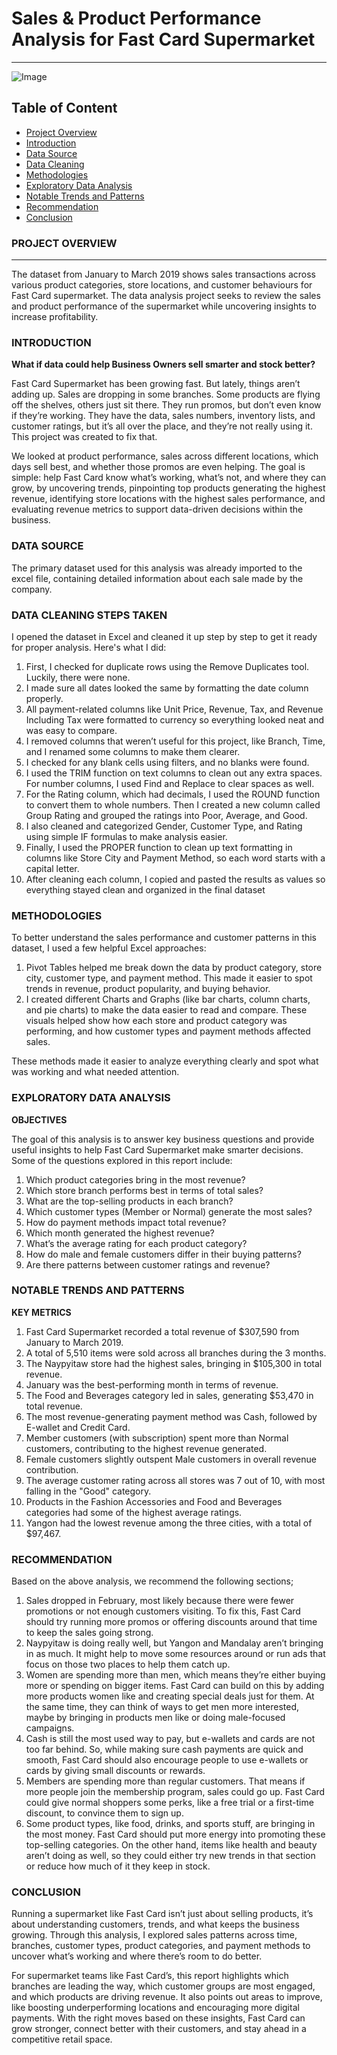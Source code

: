 # **Sales & Product Performance Analysis for Fast Card Supermarket**
---

![Image](https://github.com/user-attachments/assets/d5ecb699-d139-4142-bced-09675e2f4ea4)

## **Table of Content**
 - [Project Overview](#project-overview)
 - [Introduction](#introduction)
 - [Data Source](#data-source)
 - [Data Cleaning](#data-cleaning)
 - [Methodologies](#methodologies)
 - [Exploratory Data Analysis](#exploratory-data-analysis)
 - [Notable Trends and Patterns](#notable-trends-and-patterns)
 - [Recommendation](#recommendation)
 - [Conclusion](#conclusion)

### **PROJECT OVERVIEW**
---

The dataset from January to March 2019 shows sales transactions across various product categories, store locations, and customer behaviours for Fast Card supermarket. The data analysis project seeks to review the sales and product performance of the supermarket while uncovering insights to increase profitability.

### **INTRODUCTION**

**What if data could help Business Owners sell smarter and stock better?**

Fast Card Supermarket has been growing fast. But lately, things aren’t adding up. Sales are dropping in some branches. Some products are flying off the shelves, others just sit there. They run promos, but don’t even know if they’re working.
They have the data, sales numbers, inventory lists, and customer ratings, but it’s all over the place, and they’re not really using it. This project was created to fix that.

We looked at product performance, sales across different locations, which days sell best, and whether those promos are even helping.
The goal is simple: help Fast Card know what’s working, what’s not, and where they can grow,  by uncovering trends, pinpointing top products generating the highest revenue, identifying store locations with the highest sales performance, and evaluating revenue metrics to support data-driven decisions within the business.

### **DATA SOURCE**
The primary dataset used for this analysis was already imported to the excel file, containing detailed information about each sale made by the company.

### **DATA CLEANING STEPS TAKEN**
I opened the dataset in Excel and cleaned it up step by step to get it ready for proper analysis. Here's what I did:

1. First, I checked for duplicate rows using the Remove Duplicates tool. Luckily, there were none.
2. I made sure all dates looked the same by formatting the date column properly.
3. All payment-related columns like Unit Price, Revenue, Tax, and Revenue Including Tax were formatted to currency so everything looked neat and was easy to compare.
4. I removed columns that weren’t useful for this project, like Branch, Time, and I renamed some columns to make them clearer. 
5. I checked for any blank cells using filters, and no blanks were found.
6. I used the TRIM function on text columns to clean out any extra spaces. For number columns, I used Find and Replace to clear spaces as well.
7. For the Rating column, which had decimals, I used the ROUND function to convert them to whole numbers. Then I created a new column called Group Rating and grouped the ratings into Poor, Average, and Good.
8. I also cleaned and categorized Gender, Customer Type, and Rating using simple IF formulas to make analysis easier.
9. Finally, I used the PROPER function to clean up text formatting in columns like Store City and Payment Method, so each word starts with a capital letter.
10. After cleaning each column, I copied and pasted the results as values so everything stayed clean and organized in the final dataset
 
### **METHODOLOGIES**
To better understand the sales performance and customer patterns in this dataset, I used a few helpful Excel approaches:

1. Pivot Tables helped me break down the data by product category, store city, customer type, and payment method. This made it easier to spot trends in revenue, product popularity, and buying behavior.
2. I created different Charts and Graphs (like bar charts, column charts, and pie charts) to make the data easier to read and compare. These visuals helped show how each store and product category was performing, and how customer types and payment methods affected sales.

These methods made it easier to analyze everything clearly and spot what was working and what needed attention.

### **EXPLORATORY DATA ANALYSIS**
**OBJECTIVES**

The goal of this analysis is to answer key business questions and provide useful insights to help Fast Card Supermarket make smarter decisions. Some of the questions explored in this report include:

1. Which product categories bring in the most revenue?
2. Which store branch performs best in terms of total sales?
3. What are the top-selling products in each branch?
4. Which customer types (Member or Normal) generate the most sales?
5. How do payment methods impact total revenue?
6. Which month generated the highest revenue?
7. What’s the average rating for each product category?
8. How do male and female customers differ in their buying patterns?
9. Are there patterns between customer ratings and revenue?

### **NOTABLE TRENDS AND PATTERNS**
**KEY METRICS**

1. Fast Card Supermarket recorded a total revenue of $307,590 from January to March 2019.
2. A total of 5,510 items were sold across all branches during the 3 months.
3. The Naypyitaw store had the highest sales, bringing in $105,300 in total revenue.
4. January was the best-performing month in terms of revenue.
5. The Food and Beverages category led in sales, generating $53,470 in total revenue.
6. The most revenue-generating payment method was Cash, followed by E-wallet and Credit Card.
7. Member customers (with subscription) spent more than Normal customers, contributing to the highest revenue generated.
8. Female customers slightly outspent Male customers in overall revenue contribution.
9. The average customer rating across all stores was 7 out of 10, with most falling in the "Good" category.
10. Products in the Fashion Accessories and Food and Beverages categories had some of the highest average ratings.
11. Yangon had the lowest revenue among the three cities, with a total of $97,467.

### **RECOMMENDATION**

Based on the above analysis, we recommend the following sections;
1. Sales dropped in February, most likely because there were fewer promotions or not enough customers visiting. To fix this, Fast Card should try running more promos or offering discounts around that time to keep the sales going strong.
2. Naypyitaw is doing really well, but Yangon and Mandalay aren’t bringing in as much. It might help to move some resources around or run ads that focus on those two places to help them catch up.
3. Women are spending more than men, which means they’re either buying more or spending on bigger items. Fast Card can build on this by adding more products women like and creating special deals just for them. At the same time, they can think of ways to get men more interested, maybe by bringing in products men like or doing male-focused campaigns.
4. Cash is still the most used way to pay, but e-wallets and cards are not too far behind. So, while making sure cash payments are quick and smooth, Fast Card should also encourage people to use e-wallets or cards by giving small discounts or rewards.
5. Members are spending more than regular customers. That means if more people join the membership program, sales could go up. Fast Card could give normal shoppers some perks, like a free trial or a first-time discount, to convince them to sign up.
6. Some product types, like food, drinks, and sports stuff, are bringing in the most money. Fast Card should put more energy into promoting these top-selling categories. On the other hand, items like health and beauty aren’t doing as well, so they could either try new trends in that section or reduce how much of it they keep in stock.

### **CONCLUSION**
Running a supermarket like Fast Card isn’t just about selling products, it’s about understanding customers, trends, and what keeps the business growing. Through this analysis, I explored sales patterns across time, branches, customer types, product categories, and payment methods to uncover what’s working and where there’s room to do better.

For supermarket teams like Fast Card’s, this report highlights which branches are leading the way, which customer groups are most engaged, and which products are driving revenue. It also points out areas to improve, like boosting underperforming locations and encouraging more digital payments. With the right moves based on these insights, Fast Card can grow stronger, connect better with their customers, and stay ahead in a competitive retail space.


















